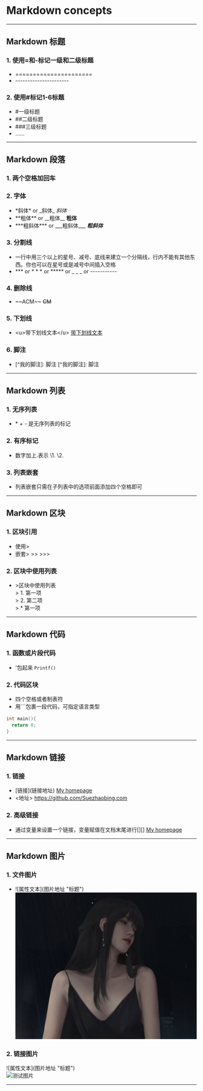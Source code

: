 # Markdown concepts
- - -
## Markdown 标题
### 1. 使用=和-标记一级和二级标题
  * \======================
  * \----------------------
### 2. 使用#标记1-6标题
  * \#一级标题
  * \##二级标题
  * \###三级标题
  * ......  
- - - 

## Markdown 段落
### 1. 两个空格加回车
### 2. 字体
  * \*斜体* or \_斜体_ *斜体*
  * \*\*粗体** or \_\_粗体__ **粗体**
  * \*\*\*粗斜体*** or \_\_\_粗斜体___ ***粗斜体***
### 3. 分割线
  * 一行中用三个以上的星号、减号、底线来建立一个分隔线，行内不能有其他东西。你也可以在星号或是减号中间插入空格
  * \*\*\* or \* \* \* or \*\*\*\*\* or \_ \_ \_ or -----------
### 4. 删除线
  * \~\~ACM~~ ~~CM~~
### 5. 下划线
  * \<u>带下划线文本\</u> <u>带下划线文本</u>
### 6. 脚注
  * \[^我的脚注]: 脚注 [^我的脚注]: 脚注
 - - -
 
## Markdown 列表
### 1. 无序列表
  * \* \+ \- 是无序列表的标记
### 2. 有序标记
  * 数字加上.表示 \1. \2.
### 3. 列表嵌套
  * 列表嵌套只需在子列表中的选项前面添加四个空格即可
 - - - 
 
## Markdown 区块
### 1. 区块引用
  * 使用\>
  * 嵌套\> \>> \>>>
### 2. 区块中使用列表
  * \>区块中使用列表  
    \> 1. 第一项  
    \> 2. 第二项  
    \> \* 第一项  
 - - -
 
 ## Markdown 代码
 ### 1. 函数或片段代码
  * \'包起来 `Printf()`
 ### 2. 代码区块
  * 四个空格或者制表符
  * 用\`\`\`包裹一段代码，可指定语言类型
  ```cpp
  int main(){
    return 0;
  }
  ```
- - -

## Markdown 链接
### 1. 链接
  * \[链接](链接地址) [My homepage](https://github.com/Suezhaobing.com)
  * \<地址> <https://github.com/Suezhaobing.com>
### 2. 高级链接
  * 通过变量来设置一个链接，变量赋值在文档末尾进行\[][] [My homepage][github]
- - -

## Markdown 图片
### 1. 文件图片
  * \![属性文本]\(图片地址 "标题")  
  ![测试图片](./wallpaper.png "wallpaper")
### 2. 链接图片
  \![属性文本]\(图片地址 "标题")  
  ![测试图片](https://www.google.com/images/branding/googlelogo/1x/googlelogo_color_272x92dp.png "GOOGLE")
- - -


[github]:https://github.com/Suezhaobing.com
